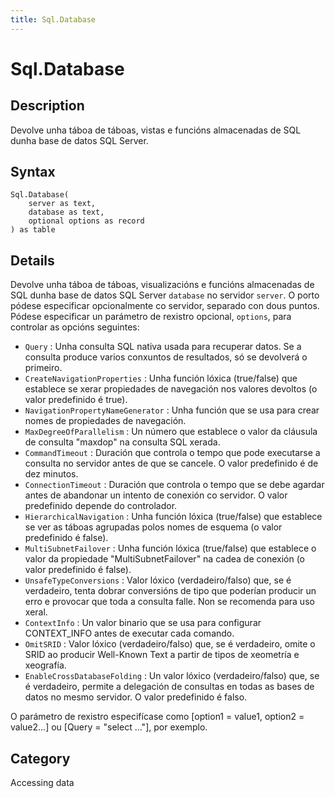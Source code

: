 ```yaml
---
title: Sql.Database
---
```


# Sql.Database


## Description

Devolve unha táboa de táboas, vistas e funcións almacenadas de SQL dunha base de datos SQL Server.


## Syntax

```powerquery
Sql.Database(
    server as text,
    database as text,
    optional options as record
) as table
```


## Details

Devolve unha táboa de táboas, visualizacións e funcións almacenadas de SQL dunha base de datos SQL Server <code>database</code> no servidor <code>server</code>. O porto pódese especificar opcionalmente co servidor, separado con dous puntos. Pódese especificar un parámetro de rexistro opcional, <code>options</code>, para controlar as opcións seguintes:    <ul><li><code>Query</code> : Unha consulta SQL nativa usada para recuperar datos. Se a consulta produce varios conxuntos de resultados, s&#243; se devolver&#225; o primeiro.</li><li><code>CreateNavigationProperties</code> : Unha funci&#243;n l&#243;xica (true/false) que establece se xerar propiedades de navegaci&#243;n nos valores devoltos (o valor predefinido &#233; true).</li><li><code>NavigationPropertyNameGenerator</code> : Unha funci&#243;n que se usa para crear nomes de propiedades de navegaci&#243;n.</li><li><code>MaxDegreeOfParallelism</code> : Un n&#250;mero que establece o valor da cl&#225;usula de consulta &quot;maxdop&quot; na consulta SQL xerada.</li><li><code>CommandTimeout</code> : Duraci&#243;n que controla o tempo que pode executarse a consulta no servidor antes de que se cancele. O valor predefinido &#233; de dez minutos.</li><li><code>ConnectionTimeout</code> : Duraci&#243;n que controla o tempo que se debe agardar antes de abandonar un intento de conexi&#243;n co servidor. O valor predefinido depende do controlador.</li><li><code>HierarchicalNavigation</code> : Unha funci&#243;n l&#243;xica (true/false) que establece se ver as t&#225;boas agrupadas polos nomes de esquema (o valor predefinido &#233; false).</li><li><code>MultiSubnetFailover</code> : Unha funci&#243;n l&#243;xica (true/false) que establece o valor da propiedade &quot;MultiSubnetFailover&quot; na cadea de conexi&#243;n (o valor predefinido &#233; false).</li><li><code>UnsafeTypeConversions</code> : Valor l&#243;xico (verdadeiro/falso) que, se &#233; verdadeiro, tenta dobrar conversi&#243;ns de tipo que poder&#237;an producir un erro e provocar que toda a consulta falle. Non se recomenda para uso xeral.</li><li><code>ContextInfo</code> : Un valor binario que se usa para configurar CONTEXT_INFO antes de executar cada comando.</li><li><code>OmitSRID</code> : Valor l&#243;xico (verdadeiro/falso) que, se &#233; verdadeiro, omite o SRID ao producir Well-Known Text a partir de tipos de xeometr&#237;a e xeograf&#237;a.</li><li><code>EnableCrossDatabaseFolding</code> : Un valor l&#243;xico (verdadeiro/falso) que, se &#233; verdadeiro, permite a delegaci&#243;n de consultas en todas as bases de datos no mesmo servidor. O valor predefinido &#233; falso.</li></ul>    O parámetro de rexistro especifícase como [option1 = value1, option2 = value2...] ou [Query = "select ..."], por exemplo.    



## Category
Accessing data

